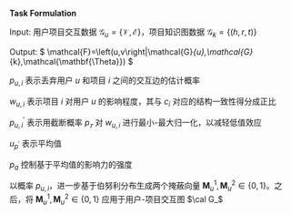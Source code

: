 **Task Formulation**

Input: 用户项目交互数据 ${\mathcal G}_u = {\{\mathcal{V,E}\}}$，项目知识图数据 ${\mathcal G}_k = {\{(h,r,t)\}}$

Output: $
\mathcal{F}=\left(u,v\right|\mathcal{G}_{u},\mathcal{G}_{k},\mathcal{\mathbf{\Theta}}) 
$



$p_{u,i}$ 表示丢弃用户 $u$ 和项目 $i$ 之间的交互边的估计概率

$w_{u,i}$ 表示项目 $i$ 对用户 $u$ 的影响程度，其与 $c_i$ 对应的结构一致性得分成正比

$p^{\prime}_{u,i}$ 表示用截断概率 $p_𝜏$ 对 $w_{u,i}$ 进行最小-最大归一化，以减轻低值效应

$u_{p^{\prime}}$ 表示平均值

$p_a$ 控制基于平均值的影响力的强度



以概率 $p_{u,i}$，进一步基于伯努利分布生成两个掩蔽向量 $\mathbf M_u^1,\mathbf M_u^2 \in \{0,1\}$。之后，将 $\mathbf M_u^1,\mathbf M_u^2 \in \{0,1\}$ 应用于用户-项目交互图 $\cal G_$